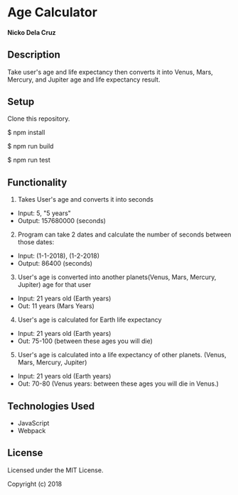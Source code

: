 # Age Calculator


#### Nicko Dela Cruz

## Description

Take user's age and life expectancy then converts it into  Venus, Mars, Mercury, and Jupiter age and life expectancy result.

## Setup

Clone this repository.

$ npm install

$ npm run build

$ npm run test

## Functionality

1. Takes User's age and converts it into seconds
  * Input: 5, "5 years"
  * Output: 157680000 (seconds)

2. Program can take 2 dates and calculate the number of seconds between those dates:
  * Input: (1-1-2018), (1-2-2018)
  * Output: 86400 (seconds)

3. User's age is converted into another planets(Venus, Mars, Mercury, Jupiter) age for that user
  * Input: 21 years old (Earth years)
  * Out: 11 years (Mars Years)

4. User's age is calculated for Earth life expectancy
  * Input: 21 years old (Earth years)
  * Out: 75-100 (between these ages you will die)

5. User's age is calculated into a life expectancy of other planets. (Venus, Mars, Mercury, Jupiter)
  * Input: 21 years old (Earth years)
  * Out: 70-80 (Venus years: between these ages you will die in Venus.)





## Technologies Used

* JavaScript
* Webpack


## License

Licensed under the MIT License.

Copyright (c) 2018
